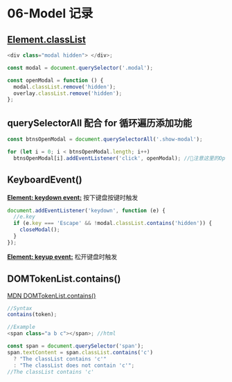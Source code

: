 # 06-Model 记录

## [Element.classList](https://developer.mozilla.org/en-US/docs/Web/API/Element/classList)

```javascript
<div class="modal hidden"> </div>;

const modal = document.querySelector('.modal');

const openModal = function () {
  modal.classList.remove('hidden');
  overlay.classList.remove('hidden');
};
```

## querySelectorAll 配合 for 循环遍历添加功能

```javascript
const btnsOpenModal = document.querySelectorAll('.show-modal');

for (let i = 0; i < btnsOpenModal.length; i++)
  btnsOpenModal[i].addEventListener('click', openModal); //🔴注意这里的OpenModal后面没有加()，否则会立即执行
```

## KeyboardEvent()

**[Element: keydown event:](https://developer.mozilla.org/en-US/docs/Web/API/Element/keydown_event)**
按下键盘按键时触发

```javascript
document.addEventListener('keydown', function (e) {
  //e.key
  if (e.key === 'Escape' && !modal.classList.contains('hidden')) {
    closeModal();
  }
});
```

**[Element: keyup event:](https://developer.mozilla.org/en-US/docs/Web/API/Element/keyup_event)**
松开键盘时触发

## DOMTokenList.contains()

[MDN DOMTokenList.contains()](https://developer.mozilla.org/en-US/docs/Web/API/DOMTokenList/contains)

```javascript
//Syntax
contains(token);

//Example
<span class="a b c"></span>; //html

const span = document.querySelector('span');
span.textContent = span.classList.contains('c')
  ? "The classList contains 'c'"
  : "The classList does not contain 'c'";
//The classList contains 'c'
```
